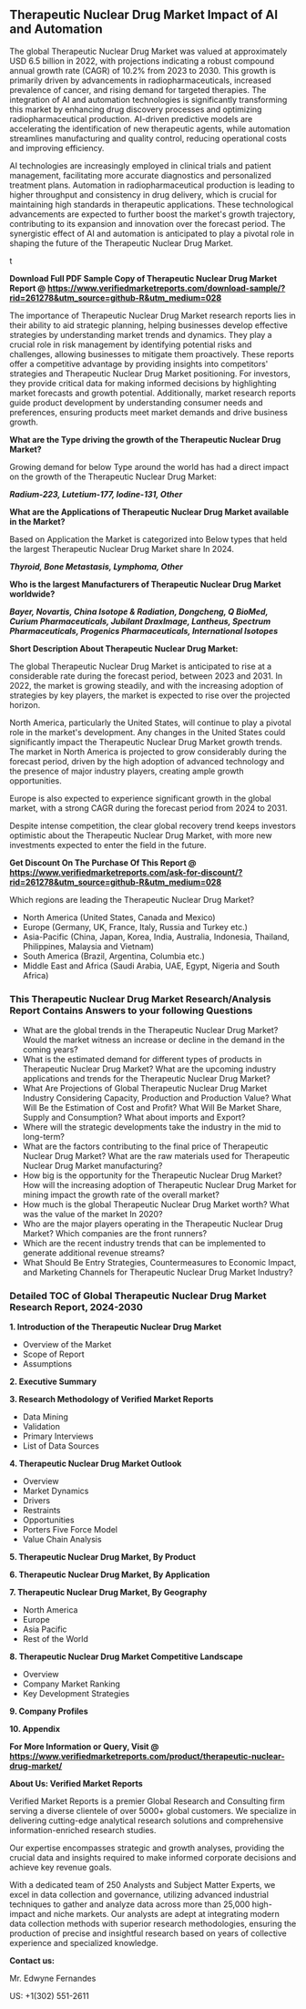 <h2>Therapeutic Nuclear Drug Market Impact of AI and Automation</h2><p>The global Therapeutic Nuclear Drug Market was valued at approximately USD 6.5 billion in 2022, with projections indicating a robust compound annual growth rate (CAGR) of 10.2% from 2023 to 2030. This growth is primarily driven by advancements in radiopharmaceuticals, increased prevalence of cancer, and rising demand for targeted therapies. The integration of AI and automation technologies is significantly transforming this market by enhancing drug discovery processes and optimizing radiopharmaceutical production. AI-driven predictive models are accelerating the identification of new therapeutic agents, while automation streamlines manufacturing and quality control, reducing operational costs and improving efficiency.</p><p>AI technologies are increasingly employed in clinical trials and patient management, facilitating more accurate diagnostics and personalized treatment plans. Automation in radiopharmaceutical production is leading to higher throughput and consistency in drug delivery, which is crucial for maintaining high standards in therapeutic applications. These technological advancements are expected to further boost the market's growth trajectory, contributing to its expansion and innovation over the forecast period. The synergistic effect of AI and automation is anticipated to play a pivotal role in shaping the future of the Therapeutic Nuclear Drug Market.</p>t</p><p id="" class=""><strong>Download Full PDF Sample Copy of Therapeutic Nuclear Drug Market Report @ <a href="https://www.verifiedmarketreports.com/download-sample/?rid=261278&utm_source=github-R&utm_medium=028" target="_blank">https://www.verifiedmarketreports.com/download-sample/?rid=261278&utm_source=github-R&utm_medium=028</a></strong></p><p>The importance of&nbsp;Therapeutic Nuclear Drug Market research reports lies in their ability to aid strategic planning, helping businesses develop effective strategies by understanding market trends and dynamics. They play a crucial role in risk management by identifying potential risks and challenges, allowing businesses to mitigate them proactively. These reports offer a competitive advantage by providing insights into competitors' strategies and Therapeutic Nuclear Drug Market positioning. For investors, they provide critical data for making informed decisions by highlighting market forecasts and growth potential. Additionally, market research reports guide product development by understanding consumer needs and preferences, ensuring products meet market demands and drive business growth.</p><p><strong>What are the&nbsp;Type driving the growth of the Therapeutic Nuclear Drug Market?</strong></p><p id="" class="">Growing demand for below Type around the world has had a direct impact on the growth of the Therapeutic Nuclear Drug Market:</p><em><strong>Radium-223, Lutetium-177, Iodine-131, Other</strong></em></p><strong>What are the&nbsp;Applications&nbsp;of Therapeutic Nuclear Drug Market available in the Market?</strong></p><p id="" class="">Based on Application the Market is categorized into Below types that held the largest Therapeutic Nuclear Drug Market share In 2024.</p><em><strong>Thyroid, Bone Metastasis, Lymphoma, Other</strong></em></p><strong>Who is the largest Manufacturers of Therapeutic Nuclear Drug Market worldwide?</strong></p><p><em><strong>Bayer, Novartis, China Isotope & Radiation, Dongcheng, Q BioMed, Curium Pharmaceuticals, Jubilant DraxImage, Lantheus, Spectrum Pharmaceuticals, Progenics Pharmaceuticals, International Isotopes</strong></em></p><p id="" class=""><strong>Short Description About Therapeutic Nuclear Drug Market:</strong></p><p>The global Therapeutic Nuclear Drug Market is anticipated to rise at a considerable rate during the forecast period, between 2023 and 2031. In 2022, the market is growing steadily, and with the increasing adoption of strategies by key players, the market is expected to rise over the projected horizon.</p><p>North America, particularly the United States, will continue to play a pivotal role in the market's development. Any changes in the United States could significantly impact the Therapeutic Nuclear Drug Market growth trends. The market in North America is projected to grow considerably during the forecast period, driven by the high adoption of advanced technology and the presence of major industry players, creating ample growth opportunities.</p><p>Europe is also expected to experience significant growth in the global market, with a strong CAGR during the forecast period from 2024 to 2031.</p><p>Despite intense competition, the clear global recovery trend keeps investors optimistic about the Therapeutic Nuclear Drug Market, with more new investments expected to enter the field in the future.</p><p id="" class=""><strong>Get Discount On The Purchase Of This Report @ <a href="https://www.verifiedmarketreports.com/ask-for-discount/?rid=261278&utm_source=github-R&utm_medium=028" target="_blank">https://www.verifiedmarketreports.com/ask-for-discount/?rid=261278&utm_source=github-R&utm_medium=028</a></strong></p>Which regions are leading the Therapeutic Nuclear Drug Market?</p><ul><li>North America (United States, Canada and Mexico)</li><li>Europe (Germany, UK, France, Italy, Russia and Turkey etc.)</li><li>Asia-Pacific (China, Japan, Korea, India, Australia, Indonesia, Thailand, Philippines, Malaysia and Vietnam)</li><li>South America (Brazil, Argentina, Columbia etc.)</li><li>Middle East and Africa (Saudi Arabia, UAE, Egypt, Nigeria and South Africa)</li></ul><h3 id="" class="">This Therapeutic Nuclear Drug Market Research/Analysis Report Contains Answers to your following Questions</h3><ul><li>What are the global trends in the Therapeutic Nuclear Drug Market? Would the market witness an increase or decline in the demand in the coming years?</li><li>What is the estimated demand for different types of products in Therapeutic Nuclear Drug Market? What are the upcoming industry applications and trends for the Therapeutic Nuclear Drug Market?</li><li>What Are Projections of Global Therapeutic Nuclear Drug Market Industry Considering Capacity, Production and Production Value? What Will Be the Estimation of Cost and Profit? What Will Be Market Share, Supply and Consumption? What about imports and Export?</li><li>Where will the strategic developments take the industry in the mid to long-term?</li><li>What are the factors contributing to the final price of Therapeutic Nuclear Drug Market? What are the raw materials used for Therapeutic Nuclear Drug Market manufacturing?</li><li>How big is the opportunity for the Therapeutic Nuclear Drug Market? How will the increasing adoption of Therapeutic Nuclear Drug Market for mining impact the growth rate of the overall market?</li><li>How much is the global Therapeutic Nuclear Drug Market worth? What was the value of the market In 2020?</li><li>Who are the major players operating in the Therapeutic Nuclear Drug Market? Which companies are the front runners?</li><li>Which are the recent industry trends that can be implemented to generate additional revenue streams?</li><li>What Should Be Entry Strategies, Countermeasures to Economic Impact, and Marketing Channels for Therapeutic Nuclear Drug Market Industry?</li></ul><h3 id="" class="">Detailed TOC of Global Therapeutic Nuclear Drug Market Research Report, 2024-2030</h3><p id="" class=""><strong>1. Introduction of the Therapeutic Nuclear Drug Market</strong></p><ul><li>Overview of the Market</li><li>Scope of Report</li><li>Assumptions</li></ul><p id="" class=""><strong>2. Executive Summary</strong></p><p id="" class=""><strong>3. Research Methodology of Verified Market Reports</strong></p><ul><li>Data Mining</li><li>Validation</li><li>Primary Interviews</li><li>List of Data Sources</li></ul><p id="" class=""><strong>4. Therapeutic Nuclear Drug Market Outlook</strong></p><ul><li>Overview</li><li>Market Dynamics</li><li>Drivers</li><li>Restraints</li><li>Opportunities</li><li>Porters Five Force Model</li><li>Value Chain Analysis</li></ul><p id="" class=""><strong>5. Therapeutic Nuclear Drug Market, By Product</strong></p><p id="" class=""><strong>6. Therapeutic Nuclear Drug Market, By Application</strong></p><p id="" class=""><strong>7. Therapeutic Nuclear Drug Market, By Geography</strong></p><ul><li>North America</li><li>Europe</li><li>Asia Pacific</li><li>Rest of the World</li></ul><p id="" class=""><strong>8. Therapeutic Nuclear Drug Market Competitive Landscape</strong></p><ul><li>Overview</li><li>Company Market Ranking</li><li>Key Development Strategies</li></ul><p id="" class=""><strong>9. Company Profiles</strong></p><p id="" class=""><strong>10. Appendix</strong></p><p id="" class=""><strong>For More Information or Query, Visit @ <a href="https://www.verifiedmarketreports.com/product/therapeutic-nuclear-drug-market/" target="_blank">https://www.verifiedmarketreports.com/product/therapeutic-nuclear-drug-market/</a></strong></p><p id="" class=""><strong>About Us: Verified Market Reports</strong></p><p id="" class="">Verified Market Reports is a premier Global Research and Consulting firm serving a diverse clientele of over 5000+ global customers. We specialize in delivering cutting-edge analytical research solutions and comprehensive information-enriched research studies.</p><p id="" class="">Our expertise encompasses strategic and growth analyses, providing the crucial data and insights required to make informed corporate decisions and achieve key revenue goals.</p><p id="" class="">With a dedicated team of 250 Analysts and Subject Matter Experts, we excel in data collection and governance, utilizing advanced industrial techniques to gather and analyze data across more than 25,000 high-impact and niche markets. Our analysts are adept at integrating modern data collection methods with superior research methodologies, ensuring the production of precise and insightful research based on years of collective experience and specialized knowledge.</p><p id="" class=""><strong>Contact us:</strong></p><p id="" class="">Mr. Edwyne Fernandes</p><p id="" class="">US: +1(302) 551-2611</p>
